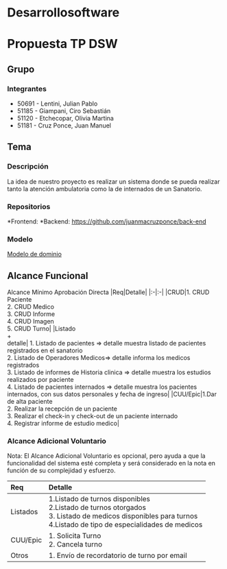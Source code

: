 # Desarrollosoftware

# Propuesta TP DSW

## Grupo
### Integrantes
* 50691 - Lentini, Julian Pablo
* 51185 - Giampani, Ciro Sebastián
* 51120 - Etchecopar, Olivia Martina	
* 51181 - Cruz Ponce, Juan Manuel

## Tema
### Descripción
La idea de nuestro proyecto es realizar un sistema donde se pueda realizar tanto la atención ambulatoria como la de internados de un Sanatorio.

### Repositorios
*Frontend:
*Backend: https://github.com/juanmacruzponce/back-end

### Modelo
[Modelo de dominio](https://drive.google.com/file/d/1wBtKkQU4HKTCo5D8TnzRwU8Rvve_8nqg/view?usp=sharing)

## Alcance Funcional
Alcance Mínimo Aprobación Directa
|Req|Detalle|
|:-|:-|
|CRUD|1. CRUD Paciente<br>2. CRUD Medico<br>3. CRUD Informe<br>4. CRUD Imagen<br>5. CRUD Turno|
|Listado<br>+<br>detalle| 1. Listado de pacientes => detalle muestra listado de pacientes registrados en el sanatorio<br> 2. Listado de Operadores Medicos=> detalle informa los medicos registrados <br> 3. Listado de informes de Historia clinica => detalle muestra los estudios realizados por paciente<br> 4. Listado de pacientes internados => detalle muestra los pacientes internados, con sus datos personales y fecha de ingreso|
|CUU/Epic|1.Dar de alta paciente <br>2. Realizar la recepción de un paciente<br>3. Realizar el check-in y check-out de un paciente internado<br>4. Registrar informe de estudio medico|


### Alcance Adicional Voluntario
Nota: El Alcance Adicional Voluntario es opcional, pero ayuda a que la funcionalidad del sistema esté completa y será considerado en la nota en función de su complejidad y esfuerzo.

|Req|Detalle|
|:-|:-|
|Listados |1.Listado de turnos disponibles<br>2.Listado de turnos otorgados<br>3. Listado de medicos disponibles para turnos<br>4.Listado de tipo de especialidades de medicos|
|CUU/Epic|1. Solicita Turno<br>2. Cancela turno<br>|
|Otros|1. Envío de recordatorio de turno por email|**

